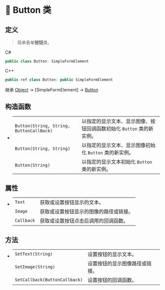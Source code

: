 # 🔖 Button 类

## 定义

> 简单表单**按钮**类。

C#
```cs
public class Button: SimpleFormElement
```
C++
```cpp
public ref class Button: public SimpleFormElement
```

继承 [Object](https://docs.microsoft.com/DotNET/api/system.object) → [SimpleFormElement] → [Button](Button)

## 构造函数
- 
    |||
    |-|-|
    |`Button(String, String, ButtonCallBack)`|以指定的显示文本、显示图像、按钮回调函数初始化 `Button` 类的新实例。|
    |`Button(String, String)`|以指定的显示文本、显示图像初始化 `Button` 类的新实例。|
    |`Button(String)`|以指定的显示文本初始化 `Button` 类的新实例。|

##  属性
- 
    |||
    |-|-|
    |`Text`|获取或设置按钮显示的文本。|
    |`Image`|获取或设置按钮显示的图像的路径或链接。|
    |`Callback`|获取或设置按钮点击后调用的回调函数。|

##  方法
- 
    |||
    |-|-|
    |`SetText(String)`|设置按钮的显示文本。|
    |`SetImage(String)`|设置按钮的显示图像路径或链接。|
    |`SetCallback(ButtonCallback)`|设置按钮的回调函数。|

